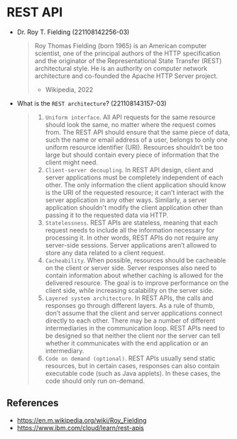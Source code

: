 # REST API

- Dr. Roy T. Fielding (221108142256-03)
  > Roy Thomas Fielding (born 1965) is an American computer scientist, one of the
  > principal authors of the HTTP specification and the originator of the
  > Representational State Transfer (REST) architectural style. He is an authority
  > on computer network architecture and co-founded the Apache HTTP Server
  > project.
  >
  > - Wikipedia, 2022
- What is the `REST architecture`? (221108143157-03)
  > 1. `Uniform interface`. All API requests for the same resource should look the same, no matter
  >    where the request comes from. The REST API should ensure that the same piece of data, such
  >    the name or email address of a user, belongs to only one uniform resource identifier (URI).
  >    Resources shouldn’t be too large but should contain every piece of information that the
  >    client might need.
  > 2. `Client-server decoupling`. In REST API design, client and server applications must be
  >    completely independent of each other. The only information the client application should know
  >    is the URI of the requested resource; it can't interact with the server application in any
  >    other ways. Similarly, a server application shouldn't modify the client application other
  >    than passing it to the requested data via HTTP.
  > 3. `Statelessness`. REST APIs are stateless, meaning that each request needs to include all the
  >    information necessary for processing it. In other words, REST APIs do not require any
  >    server-side sessions. Server applications aren’t allowed to store any data related to a
  >    client request.
  > 4. `Cacheability`. When possible, resources should be cacheable on the client or server side.
  >    Server responses also need to contain information about whether caching is allowed for the
  >    delivered resource. The goal is to improve performance on the client side, while increasing
  >    scalability on the server side.
  > 5. `Layered system architecture`. In REST APIs, the calls and responses go through different
  >    layers. As a rule of thumb, don’t assume that the client and server applications connect
  >    directly to each other. There may be a number of different intermediaries in the
  >    communication loop. REST APIs need to be designed so that neither the client nor the server
  >    can tell whether it communicates with the end application or an intermediary.
  > 6. `Code on demand (optional)`. REST APIs usually send static resources, but in certain cases,
  >    responses can also contain executable code (such as Java applets). In these cases, the code
  >    should only run on-demand.

## References

- https://en.m.wikipedia.org/wiki/Roy_Fielding
- https://www.ibm.com/cloud/learn/rest-apis

